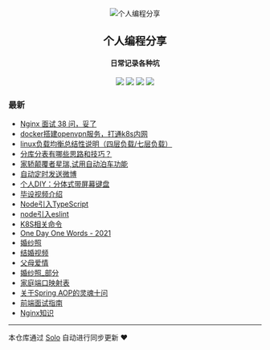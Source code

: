 <p align="center"><img alt="个人编程分享" src="https://oss.xiaozao520.cn:81/static/ico/logo.ico"></p><h2 align="center">
个人编程分享
</h2>

<h4 align="center">日常记录各种坑</h4>
<p align="center"><a title="个人编程分享" target="_blank" href="https://github.com/liangzhaoliang95/solo-blog"><img src="https://img.shields.io/github/last-commit/liangzhaoliang95/solo-blog.svg?style=flat-square&color=FF9900"></a>
<a title="GitHub repo size in bytes" target="_blank" href="https://github.com/liangzhaoliang95/solo-blog"><img src="https://img.shields.io/github/repo-size/liangzhaoliang95/solo-blog.svg?style=flat-square"></a>
<a title="Solo Version" target="_blank" href="https://github.com/88250/solo/releases"><img src="https://img.shields.io/badge/solo-4.4.0-f1e05a.svg?style=flat-square&color=blueviolet"></a>
<a title="Hits" target="_blank" href="https://github.com/88250/hits"><img src="https://hits.b3log.org/liangzhaoliang95/solo-blog.svg"></a></p>

### 最新

* [Nginx 面试 38 问，妥了](https://www.xiaozao520.cn/articles/2022/04/29/1651196652036.html)
* [docker搭建openvpn服务，打通k8s内网](https://www.xiaozao520.cn/articles/2021/12/07/1638857872489.html)
* [linux负载均衡总结性说明（四层负载/七层负载）](https://www.xiaozao520.cn/articles/2021/12/07/1638857802269.html)
* [分库分表有哪些思路和技巧？](https://www.xiaozao520.cn/articles/2021/11/04/1635988501875.html)
* [家轿颠覆者星瑞,试用自动泊车功能](https://www.xiaozao520.cn/articles/2021/09/13/1631516499921.html)
* [自动定时发送微博](https://www.xiaozao520.cn/articles/2021/09/08/1631085300532.html)
* [个人DIY：分体式带屏幕键盘](https://www.xiaozao520.cn/articles/2021/07/08/1625728645374.html)
* [毕设视频介绍](https://www.xiaozao520.cn/articles/2021/07/06/1625543089527.html)
* [Node引入TypeScript](https://www.xiaozao520.cn/articles/2021/06/28/1624866294625.html)
* [node引入eslint](https://www.xiaozao520.cn/articles/2021/06/28/1624866258147.html)
* [K8S相关命令](https://www.xiaozao520.cn/articles/2021/06/28/1624866121392.html)
* [One Day One Words - 2021](https://www.xiaozao520.cn/articles/2021/06/25/1624604005727.html)
* [婚纱照](https://www.xiaozao520.cn/articles/2021/01/19/1611049908855.html)
* [结婚视频](https://www.xiaozao520.cn/articles/2021/01/23/1639911743485.html)
* [父母爱情](https://www.xiaozao520.cn/articles/2020/12/25/1608888836182.html)
* [婚纱照_部分](https://www.xiaozao520.cn/articles/2020/12/25/1608880891587.html)
* [家庭端口映射表](https://www.xiaozao520.cn/articles/2020/12/01/1606813159401.html)
* [关于Spring AOP的灵魂十问](https://www.xiaozao520.cn/articles/2020/09/09/1599613727655.html)
* [前端面试指南](https://www.xiaozao520.cn/articles/2020/08/28/1598607282631.html)
* [Nginx知识](https://www.xiaozao520.cn/articles/2020/08/24/1598231403151.html)



---

本仓库通过 [Solo](https://github.com/88250/solo) 自动进行同步更新 ❤️ 